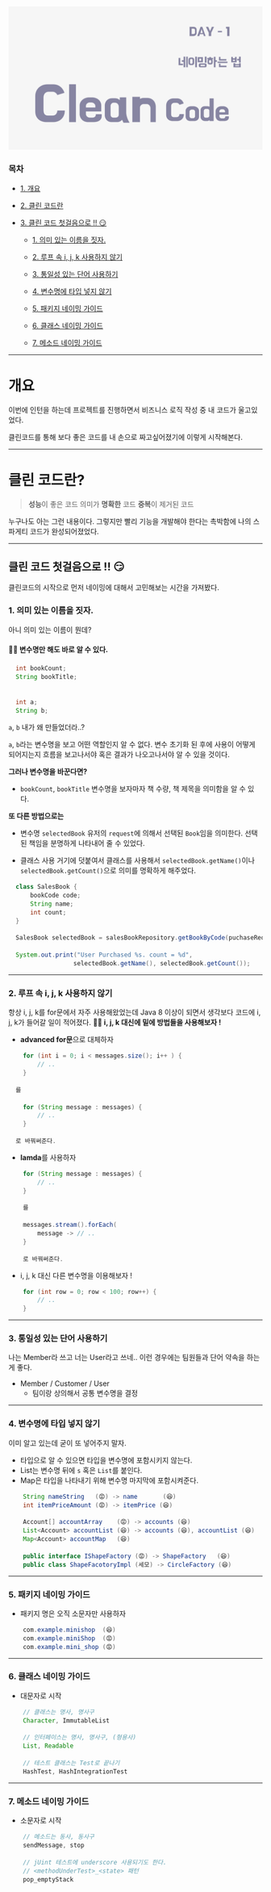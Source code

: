 ![클린코드 DAY 1](images/cleancode_day1.png)

### 목차


- [1. 개요](#클린-코드란?)

- [2. 클린 코드란](#클린-코드란?)

- [3. 클린 코드 첫걸음으로 !! 😏](#클린-코드-첫걸음으로-!!-😏)
  
  - [1. 의미 있는 이름을 짓자.](#1.-의미-있는-이름을-짓자.)

  - [2. 루프 속 i, j, k 사용하지 않기](#2.-루프-속-i,-j,-k-사용하지-않기)

  - [3. 통일성 있는 단어 사용하기](#3.-통일성-있는-단어-사용하기)

  - [4. 변수명에 타입 넣지 않기](#4.-변수명에-타입-넣지-않기)

  - [5. 패키지 네이밍 가이드](#5.-패키지-네이밍-가이드)

  - [6. 클래스 네이밍 가이드](#6.-클래스-네이밍-가이드)

  - [7. 메소드 네이밍 가이드](#7.-메소드-네이밍-가이드)

---

# 개요
이번에 인턴을 하는데 프로젝트를 진행하면서 비즈니스 로직 작성 중 내 코드가 울고있었다.

클린코드를 통해 보다 좋은 코드를 내 손으로 짜고싶어졌기에 이렇게 시작해본다.

---

# 클린 코드란?


> **성능**이 좋은 코드
의미가 **명확한** 코드
**중복**이 제거된 코드

누구나도 아는 그런 내용이다.
그렇지만 빨리 기능을 개발해야 한다는 촉박함에 나의 스파게티 코드가 완성되어졌었다.

---

## 클린 코드 첫걸음으로 !! 😏
클린코드의 시작으로 먼저 네이밍에 대해서 고민해보는 시간을 가져봤다.


### 1. 의미 있는 이름을 짓자.

아니 의미 있는 이름이 뭔데?

#### 💁‍♂️ 변수명만 해도 바로 알 수 있다.

``` java
  int bookCount;
  String bookTitle;


  int a;
  String b;
```

`a`, `b` 내가 왜 만들었더라..?

`a`, `b`라는 변수명을 보고 어떤 역할인지 알 수 없다.
변수 초기화 된 후에 사용이 어떻게 되어지는지 흐름을 보고나서야 혹은 결과가 나오고나서야 알 수 있을 것이다.

**그러나 변수명을 바꾼다면?**

- `bookCount`, `bookTitle`
  변수명을 보자마자 책 수량, 책 제목을 의미함을 알 수 있다.

**또 다른 방법으로는**

- 변수명 `selectedBook`
  유저의 `request`에 의해서 선택된 `Book`임을 의미한다.
  선택된 책임을 분명하게 나타내어 줄 수 있었다.

- 클래스 사용
  거기에 덧붙여서 클래스를 사용해서
  `selectedBook.getName()`이나
  `selectedBook.getCount()`으로 의미를 명확하게 해주었다.
``` java
  class SalesBook {
      bookCode code;
      String name;
      int count;
  }

  SalesBook selectedBook = salesBookRepository.getBookByCode(puchaseRequest.getBookCode());

  System.out.print("User Purchased %s. count = %d",
                  selectedBook.getName(), selectedBook.getCount());				

```

---

### 2. 루프 속 i, j, k 사용하지 않기

항상 i, j, k를 for문에서 자주 사용해왔었는데 Java 8 이상이 되면서 생각보다 코드에 i, j, k가 들어갈 일이 적어졌다.
**💁‍♂️ i, j, k 대신에 밑에 방법들을 사용해보자 !**

- **advanced for문**으로 대체하자
```java
    for (int i = 0; i < messages.size(); i++ ) {
    	// ..
    }
  
  를
  
	for (String message : messages) {
    	// ..
    }
  
  로 바꿔써준다.
```
- **lamda**를 사용하자
```java
    for (String message : messages) {
    	// ..
    }
    
    를
    
    messages.stream().forEach(
    	message -> // ..
    }
    
    로 바꿔써준다.

```
- i, j, k 대신 다른 변수명을 이용해보자 !
```java
    for (int row = 0; row < 100; row++) {
    	// ..
    }
```

---

### 3. 통일성 있는 단어 사용하기

나는 Member라 쓰고 너는 User라고 쓰네..
이런 경우에는 팀원들과 단어 약속을 하는게 좋다.

- Member / Customer / User
    - 팀이랑 상의해서 공통 변수명을 결정

---

### 4. 변수명에 타입 넣지 않기

이미 알고 있는데 굳이 또 넣어주지 말자.

- 타입으로 알 수 있으면 타입을 변수명에 포함시키지 않는다.
- List는 변수명 뒤에 `s` 혹은 `List`를 붙인다.
- Map은 타입을 나타내기 위해 변수명 마지막에 포함시켜준다.

```java
    String nameString	(😡) -> name 	  (😆)
    int itemPriceAmount	(😡) -> itemPrice (😆)
    
    Account[] accountArray	  (😡) -> accounts (😆)
    List<Account> accountList (😆) -> accounts (😆), accountList (😆)
    Map<Account> accountMap   (😆)
    
    public interface IShapeFactory (😡) -> ShapeFactory   (😆)
    public class ShapeFacotoryImpl (세모) -> CircleFactory (😆)
```

---


### 5. 패키지 네이밍 가이드

- 패키지 명은 오직 소문자만 사용하자

```java
    com.example.minishop  (😆)
    com.example.miniShop  (😡)
    com.example.mini_shop (😡)
```

---

### 6. 클래스 네이밍 가이드

- 대문자로 시작

```java
    // 클래스는 명사, 명사구
    Character, ImmutableList
    
    // 인터페이스는 명사, 명사구, (형용사)
    List, Readable
    
    // 테스트 클래스는 Test로 끝나기
    HashTest, HashIntegrationTest
```

---

### 7. 메소드 네이밍 가이드

- 소문자로 시작

```java
    // 메소드는 동사, 동사구
    sendMessage, stop
    
    // jUint 테스트에 underscore 사용되기도 한다.
    // <methodUnderTest>_<state> 패턴
    pop_emptyStack
```